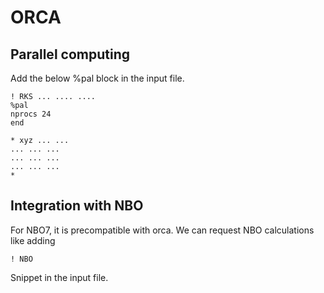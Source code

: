 # ORCA

## Parallel computing

Add the below %pal block in the input file.

```
! RKS ... .... ....
%pal
nprocs 24
end

* xyz ... ...
... ... ...
... ... ...
... ... ...
*
```

## Integration with NBO

For NBO7, it is precompatible with orca.
We can request NBO calculations like adding
```
! NBO
```

Snippet in the input file.
